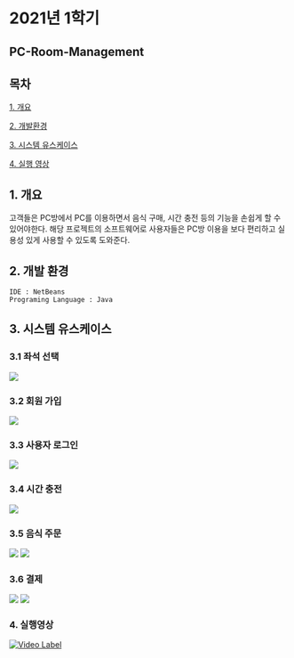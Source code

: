 # 2021년 1학기
## PC-Room-Management

## 목차
[1. 개요](#1-개요)

[2. 개발환경](#2-개발-환경)

[3. 시스템 유스케이스](#3-시스템-유스케이스)

[4. 실행 영상](#4-실행-영상)

## 1. 개요
고객들은 PC방에서 PC를 이용하면서 음식 구매, 시간 충전 등의 기능을 손쉽게 할 수 있어야한다.
해당 프로젝트의 소프트웨어로 사용자들은 PC방 이용을 보다 편리하고 실용성 있게 사용할 수 있도록 도와준다.

## 2. 개발 환경
```
IDE : NetBeans
Programing Language : Java
```

## 3. 시스템 유스케이스
### 3.1 좌석 선택

<img src="https://user-images.githubusercontent.com/68494227/176138155-7b0559a8-b824-43be-8d61-e03a5d1fe7dd.png">


### 3.2 회원 가입

<img src="https://user-images.githubusercontent.com/68494227/176138229-7344212c-68f5-4678-ba66-aa0ec72e214f.png">



### 3.3 사용자 로그인

<img src="https://user-images.githubusercontent.com/68494227/176137928-8abd7ef5-5496-4765-be86-95e59181b95c.png">


### 3.4 시간 충전

<img src="https://user-images.githubusercontent.com/68494227/176138042-e8fcfa5f-63f8-4fff-97a9-badfac200fc4.png">


### 3.5 음식 주문

<img src="https://user-images.githubusercontent.com/68494227/176138322-6338ec9a-11f5-48b9-b504-2a1205af886a.png">
<img src="https://user-images.githubusercontent.com/68494227/176138356-346f12fc-8fd1-4147-bf85-8c113da82910.png">


### 3.6 결제

<img src="https://user-images.githubusercontent.com/68494227/176138441-fd11ba65-f6b2-4e86-8047-ac96bbb1d31b.png">
<img src="https://user-images.githubusercontent.com/68494227/176138461-62934f91-b02a-4775-b671-b4920d24c94c.png">

### 4. 실행영상
[![Video Label](http://img.youtube.com/vi/WGJhPrCeKlU/0.jpg)](https://youtu.be/WGJhPrCeKlU)
